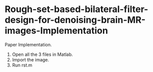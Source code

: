 # Rough-set-based-bilateral-filter-design-for-denoising-brain-MR-images-Implementation

Paper Implementation.

1. Open all the 3 files in Matlab.
2. Import the image.
3. Run rst.m